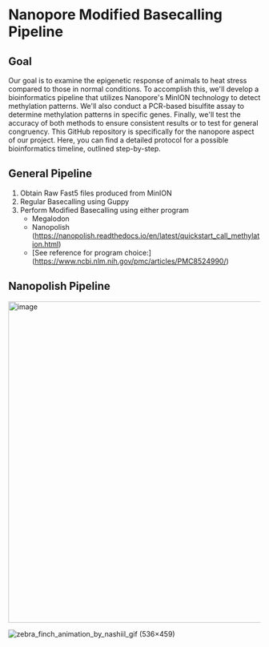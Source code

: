 # Nanopore Modified Basecalling Pipeline

## Goal 
Our goal is to examine the epigenetic response of animals to heat stress compared to those in normal conditions. To accomplish this, we'll develop a bioinformatics pipeline that utilizes Nanopore's MinION technology to detect methylation patterns. We'll also conduct a PCR-based bisulfite assay to determine methylation patterns in specific genes. Finally, we'll test the accuracy of both methods to ensure consistent results or to test for general congruency. This GitHub repository is specifically for the nanopore aspect of our project. Here, you can find a detailed protocol for a possible bioinformatics timeline, outlined step-by-step.  

## General Pipeline
 
1. Obtain Raw Fast5 files produced from MinION
2. Regular Basecalling using Guppy 
4. Perform Modified Basecalling using either program
   - Megalodon
   - Nanopolish (https://nanopolish.readthedocs.io/en/latest/quickstart_call_methylation.html)
   - [See reference for program choice:] (https://www.ncbi.nlm.nih.gov/pmc/articles/PMC8524990/)

  
## Nanopolish Pipeline

<img width="642" alt="image" src="https://github.com/dys0004/FitBirds/assets/29266059/322b1dc6-11e7-4a4f-a24a-5f6a2b17724c">




   
![zebra_finch_animation_by_nashiil_gif (536×459)](https://github.com/dys0004/FitBirds/assets/29266059/e16b149c-37ca-4e6d-96c5-026dc8a25088)
